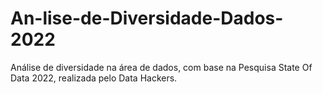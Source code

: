 # An-lise-de-Diversidade-Dados-2022
Análise de diversidade na área de dados, com base na Pesquisa State Of Data 2022, realizada pelo Data Hackers.
